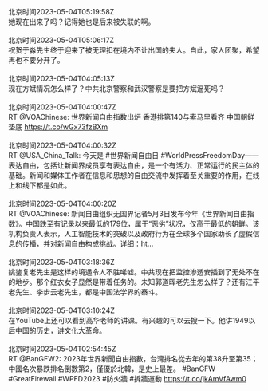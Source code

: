 北京时间2023-05-04T05:19:58Z<br>她现在出来了吗？记得她也是后来被失联的啊。<br><br>北京时间2023-05-04T05:06:17Z<br>祝贺于淼先生终于迎来了被无理扣在境内不让出国的夫人。自此，家人团聚，希望再也不要分开了。<br><br>北京时间2023-05-04T04:05:13Z<br>现在方斌情况怎么样了？中共北京警察和武汉警察是要把方斌逼死吗？<br><br>北京时间2023-05-04T04:00:47Z<br>RT @VOAChinese: 世界新闻自由指数出炉 香港排第140与索马里看齐 中国朝鲜垫底 https://t.co/wGx73fzBXm<br><br>北京时间2023-05-04T04:00:32Z<br>RT @USA_China_Talk: 今天是 #世界新闻自由日 #WorldPressFreedomDay——表达自由，包括让新闻界成员享有表达自由，是一个有活力、正常运行的民主体的基础。新闻和媒体工作者在信息和思想的自由交流中发挥着至关重要的作用，在线上和线下都是如此。<br><br>北京时间2023-05-04T04:00:20Z<br>RT @VOAChinese: 新闻自由组织无国界记者5月3日发布今年《世界新闻自由指数》。中国跌至有记录以来最低的179位，属于“恶劣”状况，仅高于最低的朝鲜。该机构负责人表示，人工智能技术的突破以及政府行为在全球多个国家助长了虚假信息的传播，并对新闻自由构成挑战。详细：ht…<br><br>北京时间2023-05-04T03:18:36Z<br>姚鉴复老先生是这样的境遇令人不胜唏嘘。中共现在把监控渗透安插到了无处不在的地步。那个红衣女子显然是带着任务的。未知郭道晖老先生怎么样了？还有江平老先生、李步云老先生，都是中国法学界的泰斗。<br><br>北京时间2023-05-04T03:10:24Z<br>在YouTube上还可以看到高华老师的讲课。有兴趣的可以去搜一下。他讲1949以后中国的历史，讲文化大革命。<br><br>北京时间2023-05-04T02:54:45Z<br>RT @BanGFW2: 2023年世界新聞自由指數，台灣排名從去年的第38升至第35；中國名次暴跌排名倒數第2，僅優於北韓，是史上最差。 
#BanGFW #GreatFirewall #WPFD2023 #防火牆
#拆牆運動
https://t.co/jkAmVfAwm0<br><br>